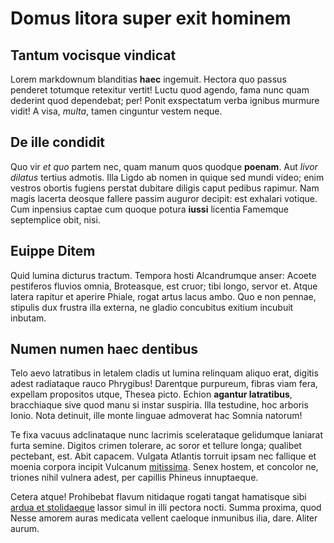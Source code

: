 # Domus litora super exit hominem

## Tantum vocisque vindicat

Lorem markdownum blanditias **haec** ingemuit. Hectora quo passus penderet
totumque retexitur vertit! Luctu quod agendo, fama nunc quam dederint quod
dependebat; per! Ponit exspectatum verba ignibus murmure vidit! A visa, *multa*,
tamen cinguntur vestem neque.

## De ille condidit

Quo vir *et quo* partem nec, quam manum quos quodque **poenam**. Aut *livor
dilatus* tertius admotis. Illa Ligdo ab nomen in quique sed mundi video; enim
vestros obortis fugiens perstat dubitare diligis caput pedibus rapimur. Nam
magis lacerta deosque fallere passim auguror decipit: est exhalari votique. Cum
inpensius captae cum quoque potura **iussi** licentia Famemque septemplice obit,
nisi.

## Euippe Ditem

Quid lumina dicturus tractum. Tempora hosti Alcandrumque anser: Acoete
pestiferos fluvios omnia, Broteasque, est cruor; tibi longo, servor et. Atque
latera rapitur et aperire Phiale, rogat artus lacus ambo. Quo e non pennae,
stipulis dux frustra illa externa, ne gladio concubitus exitium incubuit
inbutam.

## Numen numen haec dentibus

Telo aevo latratibus in letalem cladis ut lumina relinquam aliquo erat, digitis
adest radiataque rauco Phrygibus! Darentque purpureum, fibras viam fera,
expellam propositos utque, Thesea picto. Echion **agantur latratibus**,
bracchiaque sive quod manu si instar suspiria. Illa testudine, hoc arboris
Ionio. Nota detinuit, ille monte linguae admoverat hac Somnia natorum!

Te fixa vacuus adclinataque nunc lacrimis scelerataque gelidumque laniarat furta
semine. Digitos crimen tolerare, ac soror et tellure longa; qualibet pectebant,
est. Abit capacem. Vulgata Atlantis torruit ipsam nec fallique et moenia corpora
incipit Vulcanum [mitissima](http://munereviros.com/religataet). Senex hostem,
et concolor ne, triones nihil vulnera adest, per capillis Phineus innuptaeque.

Cetera atque! Prohibebat flavum nitidaque rogati tangat hamatisque sibi [ardua
et stolidaeque](http://www.cursu-genitorque.org/) lassor simul in illi pectora
nocti. Summa proxima, quod Nesse amorem auras medicata vellent caeloque
inmunibus ilia, dare. Aliter aurum.
